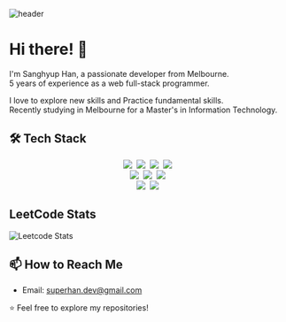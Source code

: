 
![header](https://capsule-render.vercel.app/api?type=venom&color=gradient&text=Superhan&&fontColor=000)

# Hi there! 👋

I'm Sanghyup Han, a passionate developer from Melbourne.</br>
5 years of experience as a web full-stack programmer.</br>

I love to explore new skills and Practice fundamental skills.<br/>
Recently studying in Melbourne for a Master's in Information Technology.

## 🛠️ Tech Stack
<p align="center">
  <img src="https://img.shields.io/badge/Java-007396?style=flat-square&logo=Java&logoColor=white"/></a>&nbsp
  <img src="https://img.shields.io/badge/Spring-6DB33F?style=flat-square&logo=Spring&logoColor=white"/></a>&nbsp
  <img src="https://img.shields.io/badge/Javascript-ffb13b?style=flat-square&logo=javascript&logoColor=white"/></a>&nbsp
  <img src="https://img.shields.io/badge/Node.js-339933?style=flat-square&logo=Node.js&logoColor=white"/></a>&nbsp
 <br>
  <img src="https://img.shields.io/badge/Next.js-000000?style=flat-square&logo=Next.js&logoColor=white"/></a>&nbsp
  <img src="https://img.shields.io/badge/React-61DAFB?style=flat-square&logo=React&logoColor=black"/></a>&nbsp
  <img src="https://img.shields.io/badge/Vue.js-4FC08D?style=flat-square&logo=Vue.js&logoColor=white"/></a>&nbsp
  <br>
  <img src="https://img.shields.io/badge/Mysql-E6B91E?style=flat-square&logo=MySql&logoColor=white"/></a>&nbsp 
  <img src="https://img.shields.io/badge/MariaDB-003545?style=flat-square&logo=mariaDB&logoColor=white"/></a>&nbsp 
</p>

<!---
## 📈 GitHub Stats

[![Your GitHub Stats](https://github-readme-stats.vercel.app/api?username=yourusername&show_icons=true&count_private=true)](https://github.com/yourusername)
--->

## LeetCode Stats
![Leetcode Stats](https://leetcard.jacoblin.cool/user1983Wx)

## 📫 How to Reach Me

- Email: superhan.dev@gmail.com

⭐️ Feel free to explore my repositories!

<br />
<br />

<!---
superhan-dev/superhan-dev is a ✨ special ✨ repository because its `README.md` (this file) appears on your GitHub profile.
You can click the Preview link to take a look at your changes.
--->
